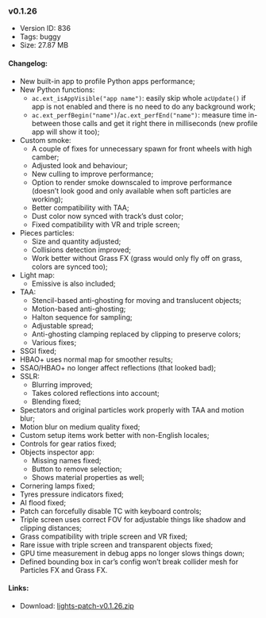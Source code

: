 ### v0.1.26

*   Version ID: 836
*   Tags: buggy
*   Size: 27.87 MB

#### Changelog:

*   New built-in app to profile Python apps performance;
*   New Python functions:
    *   `ac.ext_isAppVisible("app name")`: easily skip whole `acUpdate()` if app is not enabled and there is no need to do any background work;
    *   `ac.ext_perfBegin("name")`/`ac.ext_perfEnd("name")`: measure time in-between those calls and get it right there in milliseconds (new profile app will show it too);
*   Custom smoke:
    *   A couple of fixes for unnecessary spawn for front wheels with high camber;
    *   Adjusted look and behaviour;
    *   New culling to improve performance;
    *   Option to render smoke downscaled to improve performance (doesn’t look good and only available when soft particles are working);
    *   Better compatibility with TAA;
    *   Dust color now synced with track’s dust color;
    *   Fixed compatibility with VR and triple screen;
*   Pieces particles:
    *   Size and quantity adjusted;
    *   Collisions detection improved;
    *   Work better without Grass FX (grass would only fly off on grass, colors are synced too);
*   Light map:
    *   Emissive is also included;
*   TAA:
    *   Stencil-based anti-ghosting for moving and translucent objects;
    *   Motion-based anti-ghosting;
    *   Halton sequence for sampling;
    *   Adjustable spread;
    *   Anti-ghosting clamping replaced by clipping to preserve colors;
    *   Various fixes;
*   SSGI fixed;
*   HBAO+ uses normal map for smoother results;
*   SSAO/HBAO+ no longer affect reflections (that looked bad);
*   SSLR:
    *   Blurring improved;
    *   Takes colored reflections into account;
    *   Blending fixed;
*   Spectators and original particles work properly with TAA and motion blur;
*   Motion blur on medium quality fixed;
*   Custom setup items work better with non-English locales;
*   Controls for gear ratios fixed;
*   Objects inspector app:
    *   Missing names fixed;
    *   Button to remove selection;
    *   Shows material properties as well;
*   Cornering lamps fixed;
*   Tyres pressure indicators fixed;
*   AI flood fixed;
*   Patch can forcefully disable TC with keyboard controls;
*   Triple screen uses correct FOV for adjustable things like shadow and clipping distances;
*   Grass compatibility with triple screen and VR fixed;
*   Rare issue with triple screen and transparent objects fixed;
*   GPU time measurement in debug apps no longer slows things down;
*   Defined bounding box in car’s config won’t break collider mesh for Particles FX and Grass FX.

#### Links:

*   Download: [lights-patch-v0.1.26.zip](?get=0.1.26)
